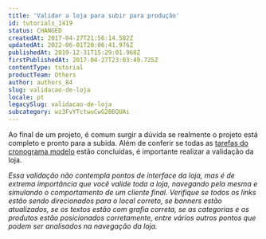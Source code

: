 ```yaml
---
title: 'Validar a loja para subir para produção'
id: tutorials_1419
status: CHANGED
createdAt: 2017-04-27T21:56:14.582Z
updatedAt: 2022-06-01T20:06:41.976Z
publishedAt: 2019-12-31T15:29:01.968Z
firstPublishedAt: 2017-04-27T23:03:49.725Z
contentType: tutorial
productTeam: Others
author: authors_84
slug: validacao-de-loja
locale: pt
legacySlug: validacao-de-loja
subcategory: wz3FvYTctwuCwG206QUAi
---
```


Ao final de um projeto, é comum surgir a dúvida se realmente o projeto está completo e pronto para a subida. Além de conferir se todas as [tarefas do cronograma modelo](/pt/tutorial/cronograma-de-tarefas) estão concluídas, é importante realizar a validação da loja.

_Essa validação não contempla pontos de interface da loja, mas é de extrema importância que você valide toda a loja, navegando pela mesma e simulando o comportamento de um cliente final. Verifique se todos os links estão sendo direcionados para o local correto, se banners estão atualizados, se os textos estão com grafia correta, se as categorias e os produtos estão posicionados corretamente, entre vários outros pontos que podem ser analisados na navegação da loja._

